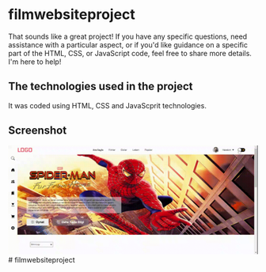 <h1> filmwebsiteproject </h1>

That sounds like a great project! If you have any specific questions, need assistance with a particular aspect, or if you'd like guidance on a specific part of the HTML, CSS, or JavaScript code, feel free to share more details. I'm here to help!

<h2> The technologies used in the project </h2>

It was coded using HTML, CSS and JavaScprit
technologies.

<h2> Screenshot </h2>

![](screen.gif)# filmwebsiteproject

